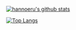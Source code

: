 [![hannoeru's github stats](https://github-readme-stats.vercel.app/api?username=ckangwen&show_icons=true&hide=issues&bg_color=0D1117&text_color=c9d1d9&icon_color=ff3860&title_color=7957d5&hide_border=true&count_private=true)](#)

[![Top Langs](https://github-readme-stats.vercel.app/api/top-langs/?username=ckangwen&layout=compact&langs_count=7&hide=html&bg_color=0D1117&text_color=c9d1d9&icon_color=ff3860&title_color=7957d5&hide_border=true)](#)